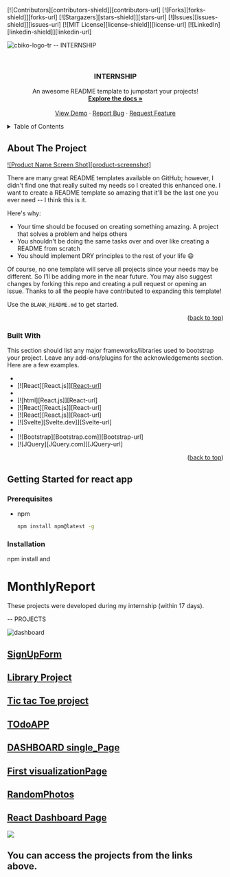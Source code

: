 
<a name="readme-top"></a>

[![Contributors][contributors-shield]][contributors-url]
[![Forks][forks-shield]][forks-url]
[![Stargazers][stars-shield]][stars-url]
[![Issues][issues-shield]][issues-url]
[![MIT License][license-shield]][license-url]
[![LinkedIn][linkedin-shield]][linkedin-url]


![cbiko-logo-tr](https://github.com/cicero06/MonthlyReport/assets/75733835/caa44d92-95cb-44f7-bb69-f77e52d42470)
--                                     INTERNSHIP
<!-- PROJECT LOGO -->
<br />
<div align="center">
  
  <h3 align="center">INTERNSHIP</h3>

  <p align="center">
    An awesome README template to jumpstart your projects!
    <br />
    <a href="https://github.com/othneildrew/Best-README-Template"><strong>Explore the docs »</strong></a>
    <br />
    <br />
    <a href="https://github.com/othneildrew/Best-README-Template">View Demo</a>
    ·
    <a href="https://github.com/othneildrew/Best-README-Template/issues">Report Bug</a>
    ·
    <a href="https://github.com/othneildrew/Best-README-Template/issues">Request Feature</a>
  </p>
</div>



<!-- TABLE OF CONTENTS -->
<details>
  <summary>Table of Contents</summary>
  <ol>
    <li>
      <a href="#about-the-project">About The Project</a>
      <ul>
        <li><a href="#built-with">Built With</a></li>
      </ul>
    </li>
    <li>
      <a href="#getting-started">Getting Started</a>
      <ul>
        <li><a href="#prerequisites">Prerequisites</a></li>
        <li><a href="#installation">Installation</a></li>
      </ul>
    </li>
    <li><a href="#usage">Usage</a></li>
    <li><a href="#roadmap">Roadmap</a></li>
    <li><a href="#contributing">Contributing</a></li>
    <li><a href="#license">License</a></li>
    <li><a href="#contact">Contact</a></li>
    <li><a href="#acknowledgments">Acknowledgments</a></li>
  </ol>
</details>



<!-- ABOUT THE PROJECT -->
## About The Project

[![Product Name Screen Shot][product-screenshot]](https://example.com)

There are many great README templates available on GitHub; however, I didn't find one that really suited my needs so I created this enhanced one. I want to create a README template so amazing that it'll be the last one you ever need -- I think this is it.

Here's why:
* Your time should be focused on creating something amazing. A project that solves a problem and helps others
* You shouldn't be doing the same tasks over and over like creating a README from scratch
* You should implement DRY principles to the rest of your life :smile:

Of course, no one template will serve all projects since your needs may be different. So I'll be adding more in the near future. You may also suggest changes by forking this repo and creating a pull request or opening an issue. Thanks to all the people have contributed to expanding this template!

Use the `BLANK_README.md` to get started.

<p align="right">(<a href="#readme-top">back to top</a>)</p>



### Built With

This section should list any major frameworks/libraries used to bootstrap your project. Leave any add-ons/plugins for the acknowledgements section. Here are a few examples.

* 
* [![React][React.js]][[React-url](https://react.dev/)]
* 
* [![html][React.js]][React-url]
* [![React][React.js]][React-url]
* [![React][React.js]][React-url]
* [![Svelte][Svelte.dev]][Svelte-url]
* 
* [![Bootstrap][Bootstrap.com]][Bootstrap-url]
* [![JQuery][JQuery.com]][JQuery-url]

<p align="right">(<a href="#readme-top">back to top</a>)</p>



<!-- GETTING STARTED -->
## Getting Started for react app 


### Prerequisites

* npm
  ```sh
  npm install npm@latest -g
  
  ```
  
### Installation

npm install and 
# MonthlyReport
These projects were developed during my internship (within 17 days).

-- PROJECTS


![dashboard](https://github.com/cicero06/MonthlyReport/assets/75733835/8649f4ea-b6a8-4a3a-9150-e13fe0b8a1f9)


##  [SignUpForm](https://github.com/cicero06/MonthlyReport/upload)

##  [Library Project](https://github.com/cicero06/MonthlyReport/tree/main/LibraryProject)  
##  [Tic tac Toe project](https://github.com/cicero06/MonthlyReport/tree/main/LibraryProject)
##  [TOdoAPP](https://github.com/cicero06/MonthlyReport/tree/main/ToDoers-main)

##  [DASHBOARD single_Page](https://github.com/cicero06/MonthlyReport/tree/main/dashboardhsyn)

##  [First visualizationPage](https://github.com/cicero06/MonthlyReport/tree/main/religion%20of%20largest%2020%20countries)

##  [RandomPhotos](https://github.com/cicero06/MonthlyReport/tree/main/random%20photos)
##  [React Dashboard Page]( https://github.com/cicero06/MonthlyReport/tree/main/react-dashboard-last%20task)
![](https://github.com/cicero06/MonthlyReport/assets/75733835/89c4f075-5447-4bbd-a294-30c7a0e71a99)



## You can access the projects from the links above.


